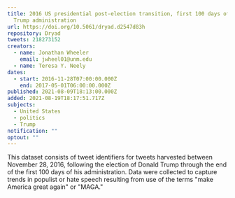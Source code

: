 ```yaml
---
title: 2016 US presidential post-election transition, first 100 days of the
  Trump administration
url: https://doi.org/10.5061/dryad.d2547d83h
repository: Dryad
tweets: 218273152
creators:
  - name: Jonathan Wheeler
    email: jwheel01@unm.edu
  - name: Teresa Y. Neely
dates:
  - start: 2016-11-28T07:00:00.000Z
    end: 2017-05-01T06:00:00.000Z
published: 2021-08-09T18:13:00.000Z
added: 2021-08-19T18:17:51.717Z
subjects:
  - United States
  - politics
  - Trump
notification: ""
optout: ""
---
```

This dataset consists of tweet identifiers for tweets harvested between November 28, 2016, following the election of Donald Trump through the end of the first 100 days of his administration. Data were collected to capture trends in populist or hate speech resulting from use of the terms "make America great again" or "MAGA."
